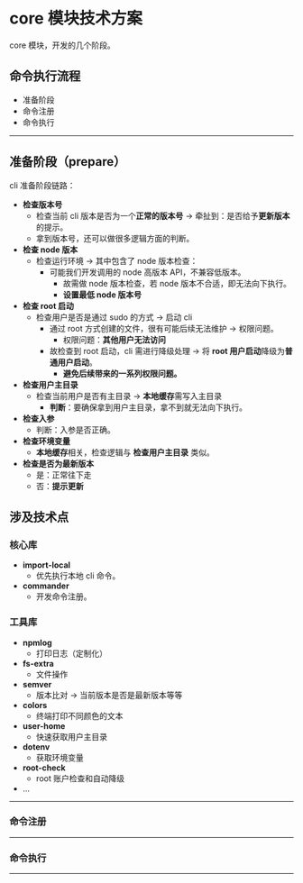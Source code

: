 # core 模块技术方案

core 模块，开发的几个阶段。

## 命令执行流程

- 准备阶段
- 命令注册
- 命令执行

---

## 准备阶段（prepare）

cli 准备阶段链路：

- **检查版本号**
  - 检查当前 cli 版本是否为一个**正常的版本号** -> 牵扯到：是否给予**更新版本**的提示。
  - 拿到版本号，还可以做很多逻辑方面的判断。
- **检查 node 版本**
  - 检查运行环境 -> 其中包含了 node 版本检查：
    - 可能我们开发调用的 node 高版本 API，不兼容低版本。
      - 故需做 node 版本检查，若 node 版本不合适，即无法向下执行。
      - **设置最低 node 版本号**
- **检查 root 启动**
  - 检查用户是否是通过 sudo 的方式 -> 启动 cli
    - 通过 root 方式创建的文件，很有可能后续无法维护 -> 权限问题。
      - 权限问题：**其他用户无法访问**
    - 故检查到 root 启动，cli 需进行降级处理 -> 将 **root 用户启动**降级为**普通用户启动**。
      - **避免后续带来的一系列权限问题。**
- **检查用户主目录**
  - 检查当前用户是否有主目录 -> **本地缓存**需写入主目录
    - **判断**：要确保拿到用户主目录，拿不到就无法向下执行。
- **检查入参**
  - 判断：入参是否正确。
- **检查环境变量**
  - **本地缓存**相关，检查逻辑与 **检查用户主目录** 类似。
- **检查是否为最新版本**
  - 是：正常往下走
  - 否：**提示更新**

## 涉及技术点

### 核心库

- **import-local**
  - 优先执行本地 cli 命令。
- **commander**
  - 开发命令注册。

### 工具库

- **npmlog**
  - 打印日志（定制化）
- **fs-extra**
  - 文件操作
- **semver**
  - 版本比对 -> 当前版本是否是最新版本等等
- **colors**
  - 终端打印不同颜色的文本
- **user-home**
  - 快速获取用户主目录
- **dotenv**
  - 获取环境变量
- **root-check**
  - root 账户检查和自动降级
- ...

---

### 命令注册

---

### 命令执行

---
